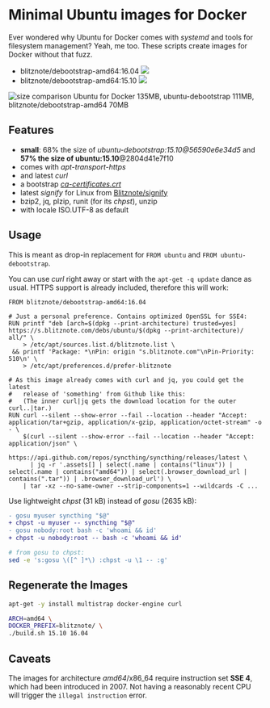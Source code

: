 Minimal Ubuntu images for Docker
================================

Ever wondered why Ubuntu for Docker comes with *systemd* and tools for filesystem management?
Yeah, me too.
These scripts create images for Docker without that fuzz.

* blitznote/debootstrap-amd64:16.04 [![](https://badge.imagelayers.io/blitznote/debootstrap-amd64:16.04.svg)](https://imagelayers.io/?images=blitznote/debootstrap-amd64:16.04 'Get your own badge on imagelayers.io')
* blitznote/debootstrap-amd64:15.10 [![](https://badge.imagelayers.io/blitznote/debootstrap-amd64:15.10.svg)](https://imagelayers.io/?images=blitznote/debootstrap-amd64:15.10 'Get your own badge on imagelayers.io')

![size comparison Ubuntu for Docker 135MB, ubuntu-debootstrap 111MB, blitznote/debootstrap-amd64 70MB](https://raw.githubusercontent.com/Blitznote/docker-ubuntu-debootstrap/master/ubuntu-for-Docker-sizes.png)

Features
--------

* **small**: 68% the size of *ubuntu-debootstrap:15.10@56590e6e34d5* and **57% the size of ubuntu:15.10**@2804d41e7f10
* comes with *apt-transport-https*
* and latest *curl*
* a bootstrap *[ca-certificates.crt](https://github.com/wmark/docker-curl/blob/master/ca-certificates.crt)*
* latest *signify* for Linux from [Blitznote/signify](https://github.com/Blitznote/signify)
* bzip2, jq, plzip, runit (for its *chpst*), unzip
* with locale ISO.UTF-8 as default

Usage
-----

This is meant as drop-in replacement for ```FROM ubuntu``` and ```FROM ubuntu-debootstrap```.

You can use *curl* right away or start with the ```apt-get -q update``` dance as usual.
HTTPS support is already included, therefore this will work:

```Docker
FROM blitznote/debootstrap-amd64:16.04

# Just a personal preference. Contains optimized OpenSSL for SSE4:
RUN printf "deb [arch=$(dpkg --print-architecture) trusted=yes] https://s.blitznote.com/debs/ubuntu/$(dpkg --print-architecture)/ all/" \
    > /etc/apt/sources.list.d/blitznote.list \
 && printf 'Package: *\nPin: origin "s.blitznote.com"\nPin-Priority: 510\n' \
    > /etc/apt/preferences.d/prefer-blitznote

# As this image already comes with curl and jq, you could get the latest
#   release of 'something' from Github like this:
#   (The inner curl|jq gets the download location for the outer curl..|tar.)
RUN curl --silent --show-error --fail --location --header "Accept: application/tar+gzip, application/x-gzip, application/octet-stream" -o - \
    $(curl --silent --show-error --fail --location --header "Accept: application/json" \
        https://api.github.com/repos/syncthing/syncthing/releases/latest \
      | jq -r '.assets[] | select(.name | contains("linux")) | select(.name | contains("amd64")) | select(.browser_download_url | contains(".tar")) | .browser_download_url') \
    | tar -xz --no-same-owner --strip-components=1 --wildcards -C ...
```

Use lightweight *chpst* (31 kB) instead of *gosu* (2635 kB):

```diff
- gosu myuser syncthing "$@"
+ chpst -u myuser -- syncthing "$@"
- gosu nobody:root bash -c 'whoami && id'
+ chpst -u nobody:root -- bash -c 'whoami && id'
```

```bash
# from gosu to chpst:
sed -e 's:gosu \([^ ]*\) :chpst -u \1 -- :g'
```

Regenerate the Images
---------------------

```bash
apt-get -y install multistrap docker-engine curl

ARCH=amd64 \
DOCKER_PREFIX=blitznote/ \
./build.sh 15.10 16.04
```

Caveats
-------

The images for architecture *amd64*/x86_64 require instruction set **SSE 4**, which had been introduced in 2007.
Not having a reasonably recent CPU will trigger the ```illegal instruction``` error.
